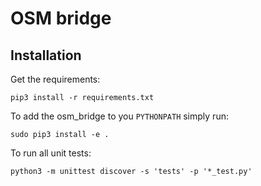 # OSM bridge

## Installation

Get the requirements:
```
pip3 install -r requirements.txt
```

To add the osm_bridge to you `PYTHONPATH` simply run:
```
sudo pip3 install -e .
```

To run all unit tests:
```
python3 -m unittest discover -s 'tests' -p '*_test.py'
```